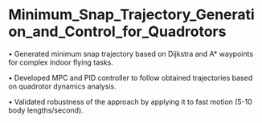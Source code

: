 # Minimum_Snap_Trajectory_Generation_and_Control_for_Quadrotors
• Generated minimum snap trajectory based on Dijkstra and A* waypoints for complex indoor flying tasks.

• Developed MPC and PID controller to follow obtained trajectories based on quadrotor dynamics analysis.

• Validated robustness of the approach by applying it to fast motion (5-10 body lengths/second).
